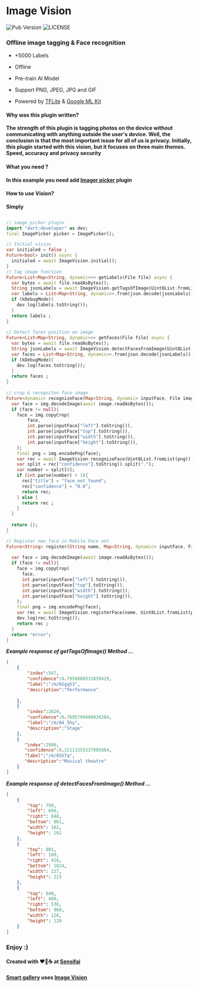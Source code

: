 

# Image Vision



![Pub Version](https://img.shields.io/pub/v/vision)  ![LICENSE](https://img.shields.io/badge/license-MIT%20License-green)



### Offline image tagging & Face recognition


- +5000 Labels

- Offline

- Pre-train AI Model

- Support PNG, JPEG, JPG and GIF

- Powered by [TFLite](https://www.tensorflow.org/lite "TFLite") & [Google ML Kit](https://developers.google.com/ml-kit/vision/face-detection "Google ML Kit")



#### Why was this plugin written?

****The strength of this plugin is tagging photos on the device without communicating with anything outside the user's device. Well, the conclusion is that the most important issue for all of us is privacy. Initially, this plugin started with this vision, but it focuses on three main themes. Speed, accuracy and privacy security****



#### What you need ?

****In this example you need add [Imager picker](https://pub.dev/packages/image_picker) plugin****





#### How to use Vision?

****Simply****



```dart

// image_picker plugin
import "dart:developer" as dev;
final ImagePicker picker = ImagePicker();

// Initial vision
var initialed = false ;
Future<bool> init() async {
  initialed = await ImageVision.initial();
}
// Tag image function
Future<List<Map<String, dynamic>>> getLabels(File file) async {  
  var bytes = await file.readAsBytes();  
  String jsonLabels = await ImageVision.getTagsOfImage(Uint8List.fromList(bytes.toList()), 0.3);  
  var labels = List<Map<String, dynamic>>.from(json.decode(jsonLabels));  
  if (kDebugMode){  
    dev.log(labels.toString());  
  }  
  return labels ;  
}  
  
// Detect faces position on image
Future<List<Map<String, dynamic>>> getFaces(File file) async {  
  var bytes = await file.readAsBytes();  
  String jsonLabels = await ImageVision.detectFacesFromImage(Uint8List.fromList(bytes.toList()));  
  var faces = List<Map<String, dynamic>>.from(json.decode(jsonLabels));  
  if (kDebugMode){  
    dev.log(faces.toString());  
  }  
  return faces ;  
}  
  
// crop & recogniton face image
Future<dynamic> recognizeFace(Map<String, dynamic> inputFace, File image) async {  
  var face = img.decodeImage(await image.readAsBytes());  
  if (face != null){  
    face = img.copyCrop(  
        face,  
        int.parse(inputFace["left"].toString()),  
        int.parse(inputFace["top"].toString()),  
        int.parse(inputFace["width"].toString()),  
        int.parse(inputFace["height"].toString()),  
    );  
    final png = img.encodePng(face);  
    var rec = await ImageVision.recognizeFace(Uint8List.fromList(png));  
    var split = rec["confidence"].toString().split(".");  
    var number = split[0];  
    if (int.parse(number) < 1){  
      rec["title"] = "face_not_found";  
      rec["confidence"] = "0.0";  
      return rec;  
    } else {  
      return rec ;  
    }  
  }  
  
  return {};  
}  

// Register new face in Mobile Face net.
Future<String> register(String name, Map<String, dynamic> inputFace, File image) async {  
  
  var face = img.decodeImage(await image.readAsBytes());  
  if (face != null){  
    face = img.copyCrop(  
      face,  
      int.parse(inputFace["left"].toString()),  
      int.parse(inputFace["top"].toString()),  
      int.parse(inputFace["width"].toString()),  
      int.parse(inputFace["height"].toString()),  
    );  
    final png = img.encodePng(face);  
    var rec = await ImageVision.registerFace(name, Uint8List.fromList(png));  
    dev.log(rec.toString());  
    return rec ;  
  }  
  return "error";  
}

```

***Example response of  getTagsOfImage() Method ...***

```json
[
	{
		"index":567,
	    "confidence":0.7956880331039429,
	    "label":"/m/01gq53",
	    "description":"Performance"
    
    },
	{
	    "index":2629,
	    "confidence":0.7695709466934204,
	    "label":"/m/04_5hy",
	    "description":"Stage"
    },
	{
       "index":2990,
       "confidence":0.32111555337905884,
       "label":"/m/0557q",
       "description":"Musical theatre"
    }
]
```

***Example response of  detectFacesFromImage() Method ...***

```json
[
	{
	    "top": 799,
	    "left": 686,
	    "right": 848,
	    "bottom": 961,
	    "width": 162,
	    "height": 162
	},
	{
	    "top": 801,
	    "left": 189,
	    "right": 416,
	    "bottom": 1024,
	    "width": 227,
	    "height": 223
	},
	{
	    "top": 840,
	    "left": 408,
	    "right": 536,
	    "bottom": 968,
	    "width": 128,
	    "height": 128
	}
]
```


### Enjoy :)



#### Created with ❤️🍰☕ at [Sensifai](https://sensifai.com "Sensifai")
#### [Smart gallery](https://smartgallery.sensifai.com "Smart gallery") uses [Image Vision](https://pub.dev/packages/image_vision "Image Vision")